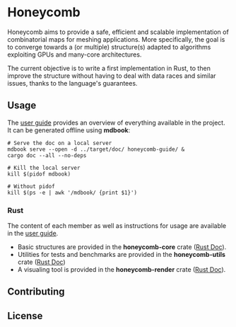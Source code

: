 # Honeycomb

Honeycomb aims to provide a safe, efficient and scalable implementation of
combinatorial maps for meshing applications. More specifically, the goal is
to converge towards a (or multiple) structure(s) adapted to algorithms
exploiting GPUs and many-core architectures.

The current objective is to write a first implementation in Rust, to then
improve the structure without having to deal with data races and similar
issues, thanks to the language's guarantees.

## Usage

The [user guide][UG] provides an overview of everything available in the
project. It can be generated offline using **mdbook**:

```shell
# Serve the doc on a local server
mdbook serve --open -d ../target/doc/ honeycomb-guide/ &
cargo doc --all --no-deps
```

```shell
# Kill the local server
kill $(pidof mdbook) 

# Without pidof
kill $(ps -e | awk '/mdbook/ {print $1}')
```

[UG]: https://lihpc-computational-geometry.github.io/honeycomb/

### Rust

The content of each member as well as instructions for usage are available in the [user guide][UGW].

- Basic structures are provided in the **honeycomb-core** crate ([Rust Doc][DOCHC]).
- Utilities for tests and benchmarks are provided in the **honeycomb-utils** crate ([Rust Doc][DOCHU])
- A visualing tool is provided in the **honeycomb-render** crate ([Rust Doc][DOCHR]).

[UGW]: https://lihpc-computational-geometry.github.io/honeycomb/project-structure/workspace.html

[DOCHC]: https://lihpc-computational-geometry.github.io/honeycomb/honeycomb_core/

[DOCHU]: https://lihpc-computational-geometry.github.io/honeycomb/honeycomb_utils/

[DOCHR]: https://lihpc-computational-geometry.github.io/honeycomb/honeycomb_render/

## Contributing

## License
